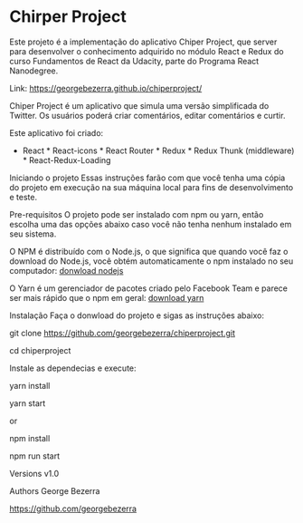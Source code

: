 # Chirper Project

Este projeto é a implementação do aplicativo Chiper Project, que server para desenvolver o conhecimento adquirido no módulo React e Redux  do curso Fundamentos de React da Udacity, parte do Programa React Nanodegree.  
  
  Link: https://georgebezerra.github.io/chiperproject/

Chiper Project é um aplicativo que simula uma versão simplificada do Twitter. Os usuários poderá criar comentários, editar comentários e curtir.

Este aplicativo foi criado:  

* React * React-icons * React Router * Redux * Redux Thunk (middleware) * React-Redux-Loading  

Iniciando o projeto
Essas instruções farão com que você tenha uma cópia do projeto em execução na sua máquina local para fins de desenvolvimento e teste.

Pre-requisitos
O projeto pode ser instalado com npm ou yarn, então escolha uma das opções abaixo caso você não tenha nenhum instalado em seu sistema.

O NPM é distribuído com o Node.js, o que significa que quando você faz o download do Node.js, você obtém automaticamente o npm instalado
no seu computador: [donwload nodejs](https://nodejs.org/en/download/)

O Yarn é um gerenciador de pacotes criado pelo Facebook Team e parece ser mais rápido que o npm em geral:
[download yarn](https://yarnpkg.com/en/docs/install#debian-stable)


Instalação
Faça o donwload do projeto e sigas as instruções abaixo:

git clone https://github.com/georgebezerra/chiperproject.git  

cd chiperproject

Instale as dependecias e execute:

yarn install  

yarn start

or

npm install  

npm run start

Versions
v1.0

Authors
George Bezerra

https://github.com/georgebezerra
